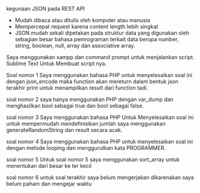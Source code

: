 kegunaan JSON pada REST API
- Mudah dibaca atau ditulis oleh komputer atau manusia
- Mempercepat request karena content length lebih singkat
- JSON mudah sekali dipetakan pada struktur data yang digunakan oleh sebagian besar bahasa pemrograman terkait data berupa number, string, boolean, null, array dan associative array.

Saya menggunakan xampp dan command prompt untuk menjalankan script.
Sublime Text Untuk Membuat script nya.


Soal nomor 1
Saya menggunakan bahasa PHP untuk menyelesaikan soal ini
dengan json_encode maka function akan mereturn dalam bentuk json
terakhir print untuk menampilkan result dari function tadi.

soal nomor 2
saya hanya menggunakan PHP dengan var_dump dan menghasilkan bool sebagai true dan bool sebagai false.

soal nomor 3
Saya menggunakan bahasa PHP Untuk Menyelesaikan soal ini
untuk mempermudah mendefinisikan jumlah
saya menggunakan generateRandomString dan result secara acak.

soal nomor 4
Saya menggunakan bahasa PHP untuk menyelesaikan soal ini
dengan metode looping dan menggurutkan kata PROGRAMMER.

soal nomor 5
Untuk soal nomor 5 saya menggunakan sort_array untuk menentukan dari besar ke ter kecil

soal nomor 6
untuk soal terakhir saya belum mengerjakan dikarenakan saya belum paham dan mengejar waktu

